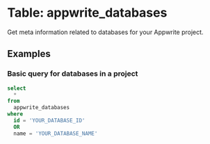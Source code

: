 # Table: appwrite_databases

Get meta information related to databases for your Appwrite project.

## Examples

### Basic query for databases in a project

```sql
select
  *
from
  appwrite_databases
where
  id = 'YOUR_DATABASE_ID'
  OR
  name = 'YOUR_DATABASE_NAME'
```

